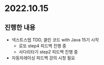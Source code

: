 # 2022.10.15

## 진행한 내용

- 넥스트스텝 TDD, 클린 코드 with Java 15기 시작
	- 로또 step4 피드백 진행 중
  - 사다리타기 step2 피드백 진행 중
- 자동차레이싱 피드백 강의 시청 필요
